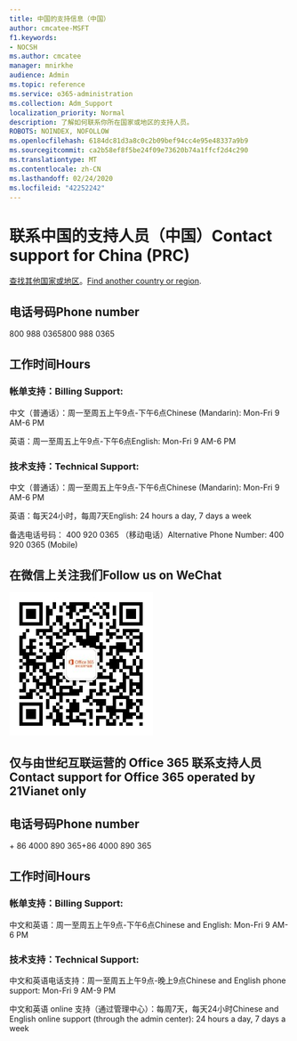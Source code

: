 ```yaml
---
title: 中国的支持信息（中国）
author: cmcatee-MSFT
f1.keywords:
- NOCSH
ms.author: cmcatee
manager: mnirkhe
audience: Admin
ms.topic: reference
ms.service: o365-administration
ms.collection: Adm_Support
localization_priority: Normal
description: 了解如何联系你所在国家或地区的支持人员。
ROBOTS: NOINDEX, NOFOLLOW
ms.openlocfilehash: 6184dc81d3a8c0c2b09bef94cc4e95e48337a9b9
ms.sourcegitcommit: ca2b58ef8f5be24f09e73620b74a1ffcf2d4c290
ms.translationtype: MT
ms.contentlocale: zh-CN
ms.lasthandoff: 02/24/2020
ms.locfileid: "42252242"
---
```

# <a name="contact-support-for-china-prc"></a><span data-ttu-id="2e174-103">联系中国的支持人员（中国）</span><span class="sxs-lookup"><span data-stu-id="2e174-103">Contact support for China (PRC)</span></span>

<span data-ttu-id="2e174-104">[查找其他国家或地区](../contact-support-for-business-products.md)。</span><span class="sxs-lookup"><span data-stu-id="2e174-104">[Find another country or region](../contact-support-for-business-products.md).</span></span>

## <a name="phone-number"></a><span data-ttu-id="2e174-105">电话号码</span><span class="sxs-lookup"><span data-stu-id="2e174-105">Phone number</span></span>
<span data-ttu-id="2e174-106">800 988 0365</span><span class="sxs-lookup"><span data-stu-id="2e174-106">800 988 0365</span></span>

## <a name="hours"></a><span data-ttu-id="2e174-107">工作时间</span><span class="sxs-lookup"><span data-stu-id="2e174-107">Hours</span></span>
### <a name="billing-support"></a><span data-ttu-id="2e174-108">帐单支持：</span><span class="sxs-lookup"><span data-stu-id="2e174-108">Billing Support:</span></span>

<span data-ttu-id="2e174-109">中文（普通话）：周一至周五上午9点-下午6点</span><span class="sxs-lookup"><span data-stu-id="2e174-109">Chinese (Mandarin): Mon-Fri 9 AM-6 PM</span></span>

<span data-ttu-id="2e174-110">英语：周一至周五上午9点-下午6点</span><span class="sxs-lookup"><span data-stu-id="2e174-110">English: Mon-Fri 9 AM-6 PM</span></span>

### <a name="technical-support"></a><span data-ttu-id="2e174-111">技术支持：</span><span class="sxs-lookup"><span data-stu-id="2e174-111">Technical Support:</span></span>

<span data-ttu-id="2e174-112">中文（普通话）：周一至周五上午9点-下午6点</span><span class="sxs-lookup"><span data-stu-id="2e174-112">Chinese (Mandarin): Mon-Fri 9 AM-6 PM</span></span>

<span data-ttu-id="2e174-113">英语：每天24小时，每周7天</span><span class="sxs-lookup"><span data-stu-id="2e174-113">English: 24 hours a day, 7 days a week</span></span>

<span data-ttu-id="2e174-114">备选电话号码： 400 920 0365 （移动电话）</span><span class="sxs-lookup"><span data-stu-id="2e174-114">Alternative Phone Number: 400 920 0365 (Mobile)</span></span>

## <a name="follow-us-on-wechat"></a><span data-ttu-id="2e174-115">在微信上关注我们</span><span class="sxs-lookup"><span data-stu-id="2e174-115">Follow us on WeChat</span></span>
![WeChat QR 代码](../media/4d8fe09c-1a11-4cd8-be4c-75add8dccddd.jpg)

## <a name="contact-support-for-office-365-operated-by-21vianet-only"></a><span data-ttu-id="2e174-117">仅与由世纪互联运营的 Office 365 联系支持人员</span><span class="sxs-lookup"><span data-stu-id="2e174-117">Contact support for Office 365 operated by 21Vianet only</span></span>
## <a name="phone-number"></a><span data-ttu-id="2e174-118">电话号码</span><span class="sxs-lookup"><span data-stu-id="2e174-118">Phone number</span></span>
<span data-ttu-id="2e174-119">+ 86 4000 890 365</span><span class="sxs-lookup"><span data-stu-id="2e174-119">+86 4000 890 365</span></span>

## <a name="hours"></a><span data-ttu-id="2e174-120">工作时间</span><span class="sxs-lookup"><span data-stu-id="2e174-120">Hours</span></span>
### <a name="billing-support"></a><span data-ttu-id="2e174-121">帐单支持：</span><span class="sxs-lookup"><span data-stu-id="2e174-121">Billing Support:</span></span>

<span data-ttu-id="2e174-122">中文和英语：周一至周五上午9点-下午6点</span><span class="sxs-lookup"><span data-stu-id="2e174-122">Chinese and English: Mon-Fri 9 AM-6 PM</span></span>

### <a name="technical-support"></a><span data-ttu-id="2e174-123">技术支持：</span><span class="sxs-lookup"><span data-stu-id="2e174-123">Technical Support:</span></span>

<span data-ttu-id="2e174-124">中文和英语电话支持：周一至周五上午9点-晚上9点</span><span class="sxs-lookup"><span data-stu-id="2e174-124">Chinese and English phone support: Mon-Fri 9 AM-9 PM</span></span>

<span data-ttu-id="2e174-125">中文和英语 online 支持（通过管理中心）：每周7天，每天24小时</span><span class="sxs-lookup"><span data-stu-id="2e174-125">Chinese and English online support (through the admin center): 24 hours a day, 7 days a week</span></span>
